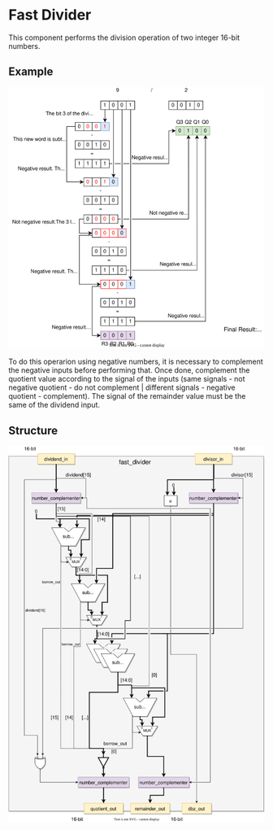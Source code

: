 # Fast Divider

This component performs the division operation of two integer 16-bit numbers.

## Example 

![fd example](../alib/division_example.svg)

To do this operarion using negative numbers, it is necessary to complement the negative inputs before performing that. Once done, complement the quotient value according to the signal of the inputs (same signals - not negative quotient - do not complement | different signals - negative quotient - complement). The signal of the remainder value must be the same of the dividend input.

## Structure

![fd example](../alib/fast_divider_structure.svg)